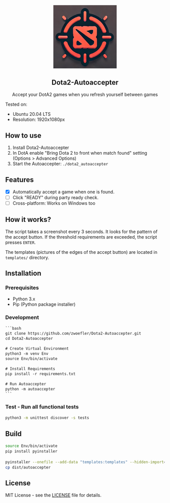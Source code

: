 <div align="center" width="100%">
    <img src="resources/DotA2-Autoaccepter_logo.png" alt="Dota 2 Autoaccepter Logo" width="200">
    <h2>Dota2-Autoaccepter</h2>
    <p>Accept your DotA2 games when you refresh yourself between games</p>
</div>

Tested on:
- Ubuntu 20.04 LTS
- Resolution: 1920x1080px

## How to use
1. Install Dota2-Autoaccepter
2. In DotA enable "Bring Dota 2 to front when match found" setting (Options > Advanced Options)
3. Start the Autoaccepter: `./dota2_autoaccepter`

## Features
- [X] Automatically accept a game when one is found.
- [ ] Click "READY" during party ready check.
- [ ] Cross-platform: Works on Windows too

## How it works?
The script takes a screenshot every 3 seconds.
It looks for the pattern of the accept button.
If the threshold requirements are exceeded, the script presses `ENTER`.

The templates (pictures of the edges of the accept button) are located in `templates/` directory.

## Installation

### Prerequisites

- Python 3.x
- Pip (Python package installer)

### Development
    ```bash
    git clone https://github.com/zwoefler/Dota2-Autoaccepter.git
    cd Dota2-Autoaccepter

    # Create Virtual Environment
    python3 -m venv Env
    source Env/bin/activate

    # Install Requirements
    pip install -r requirements.txt

    # Run Autoaccepter
    python -m autoaccepter
    ```

### Test - Run all functional tests
```BASH
python3 -m unittest discover -s tests
```

## Build
```BASH
source Env/bin/activate
pip install pyinstaller

pyinstaller --onefile --add-data "templates:templates" --hidden-import=argparse --name=autoaccepter autoaccepter/main.py
cp dist/autoaccepter
```

## License

MIT License - see the [LICENSE](LICENSE) file for details.

